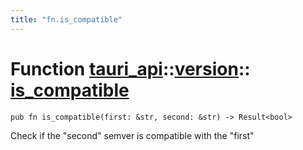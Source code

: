 ```yaml
---
title: "fn.is_compatible"
---
```


# Function [tauri_api](/docs/api/rust/tauri_api/../index.html)::​[version](/docs/api/rust/tauri_api/index.html)::​[is_compatible](/docs/api/rust/tauri_api/)

    pub fn is_compatible(first: &str, second: &str) -> Result<bool>

Check if the "second" semver is compatible with the "first"

      